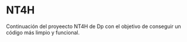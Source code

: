 # NT4H
Continuación del proyeecto NT4H de Dp con el objetivo de conseguir un código más limpio y funcional.
